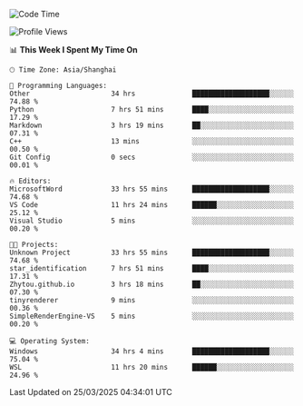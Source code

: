 <!--START_SECTION:waka-->
![Code Time](http://img.shields.io/badge/Code%20Time-2%2C466%20hrs%2040%20mins-blue)

![Profile Views](http://img.shields.io/badge/Profile%20Views-0-blue)

📊 **This Week I Spent My Time On** 

```text
🕑︎ Time Zone: Asia/Shanghai

💬 Programming Languages: 
Other                    34 hrs              ███████████████████░░░░░░   74.88 % 
Python                   7 hrs 51 mins       ████░░░░░░░░░░░░░░░░░░░░░   17.29 % 
Markdown                 3 hrs 19 mins       ██░░░░░░░░░░░░░░░░░░░░░░░   07.31 % 
C++                      13 mins             ░░░░░░░░░░░░░░░░░░░░░░░░░   00.50 % 
Git Config               0 secs              ░░░░░░░░░░░░░░░░░░░░░░░░░   00.01 % 

🔥 Editors: 
MicrosoftWord            33 hrs 55 mins      ███████████████████░░░░░░   74.68 % 
VS Code                  11 hrs 24 mins      ██████░░░░░░░░░░░░░░░░░░░   25.12 % 
Visual Studio            5 mins              ░░░░░░░░░░░░░░░░░░░░░░░░░   00.20 % 

🐱‍💻 Projects: 
Unknown Project          33 hrs 55 mins      ███████████████████░░░░░░   74.68 % 
star_identification      7 hrs 51 mins       ████░░░░░░░░░░░░░░░░░░░░░   17.31 % 
Zhytou.github.io         3 hrs 18 mins       ██░░░░░░░░░░░░░░░░░░░░░░░   07.30 % 
tinyrenderer             9 mins              ░░░░░░░░░░░░░░░░░░░░░░░░░   00.36 % 
SimpleRenderEngine-VS    5 mins              ░░░░░░░░░░░░░░░░░░░░░░░░░   00.20 % 

💻 Operating System: 
Windows                  34 hrs 4 mins       ███████████████████░░░░░░   75.04 % 
WSL                      11 hrs 20 mins      ██████░░░░░░░░░░░░░░░░░░░   24.96 % 
```


 Last Updated on 25/03/2025 04:34:01 UTC
<!--END_SECTION:waka-->